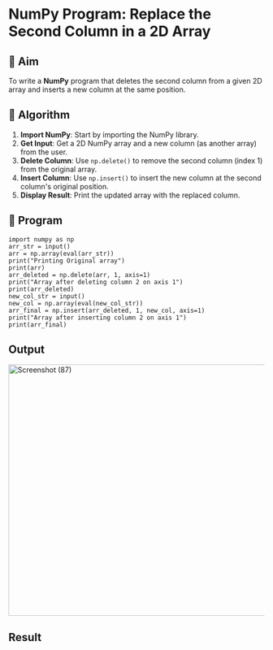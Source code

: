 # NumPy Program: Replace the Second Column in a 2D Array

## 🎯 Aim
To write a **NumPy** program that deletes the second column from a given 2D array and inserts a new column at the same position.

## 🧠 Algorithm
1. **Import NumPy**: Start by importing the NumPy library.
2. **Get Input**: Get a 2D NumPy array and a new column (as another array) from the user.
3. **Delete Column**: Use `np.delete()` to remove the second column (index 1) from the original array.
4. **Insert Column**: Use `np.insert()` to insert the new column at the second column's original position.
5. **Display Result**: Print the updated array with the replaced column.

## 🧾 Program
```
import numpy as np
arr_str = input()
arr = np.array(eval(arr_str))
print("Printing Original array")
print(arr)
arr_deleted = np.delete(arr, 1, axis=1)
print("Array after deleting column 2 on axis 1")
print(arr_deleted)
new_col_str = input()
new_col = np.array(eval(new_col_str))
arr_final = np.insert(arr_deleted, 1, new_col, axis=1)
print("Array after inserting column 2 on axis 1")
print(arr_final)
```

## Output
<img width="866" height="495" alt="Screenshot (87)" src="https://github.com/user-attachments/assets/34a35b1f-366f-4f70-9585-4f13f36c38e5" />


## Result
